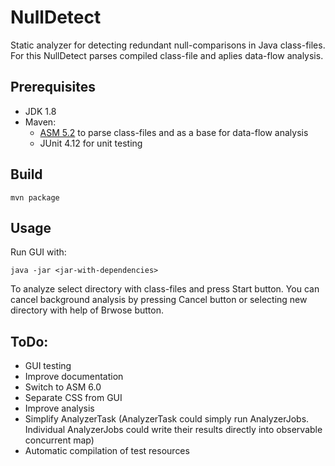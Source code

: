 # NullDetect
Static analyzer for detecting redundant null-comparisons in Java class-files. For this NullDetect parses compiled class-file and aplies data-flow analysis.

## Prerequisites
- JDK 1.8
- Maven:
  - [ASM 5.2](http://asm.ow2.org/) to parse class-files and as a base for data-flow analysis
  - JUnit 4.12 for unit testing

## Build
```shell session
mvn package
```

## Usage
Run GUI with:
```shell session
java -jar <jar-with-dependencies>
```
To analyze select directory with class-files and press Start button. You can cancel background analysis by pressing Cancel button or selecting new directory with help of Brwose button.

## ToDo:
- GUI testing
- Improve documentation
- Switch to ASM 6.0
- Separate CSS from GUI
- Improve analysis
- Simplify AnalyzerTask (AnalyzerTask could simply run AnalyzerJobs. Individual AnalyzerJobs could write their results directly into observable concurrent map)
- Automatic compilation of test resources
